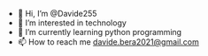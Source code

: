 - 👋 Hi, I’m @Davide255
- 👀 I’m interested in technology
- 🌱 I’m currently learning python programming
- 📫 How to reach me davide.bera2021@gmail.com

<!---
Davide255/Davide255 is a ✨ special ✨ repository because its `README.md` (this file) appears on your GitHub profile.
You can click the Preview link to take a look at your changes.
--->

